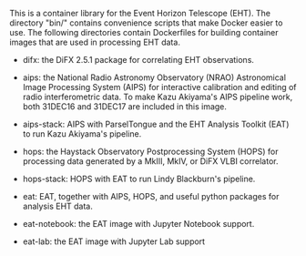 This is a container library for the Event Horizon Telescope (EHT).  The directory "bin/" contains convenience scripts that make Docker easier to use.  The following directories contain Dockerfiles for building container images that are used in processing EHT data.

- difx: the DiFX 2.5.1 package for correlating EHT observations.

- aips: the National Radio Astronomy Observatory (NRAO) Astronomical Image Processing System (AIPS) for interactive calibration and editing of radio interferometric data.  To make Kazu Akiyama's AIPS pipeline work, both 31DEC16 and 31DEC17 are included in this image.

- aips-stack: AIPS with ParselTongue and the EHT Analysis Toolkit (EAT) to run Kazu Akiyama's pipeline.

- hops: the Haystack Observatory Postprocessing System (HOPS) for processing data generated by a MkIII, MkIV, or DiFX VLBI correlator.

- hops-stack: HOPS with EAT to run Lindy Blackburn's pipeline.

- eat: EAT, together with AIPS, HOPS, and useful python packages for analysis EHT data.

- eat-notebook: the EAT image with Jupyter Notebook support.

- eat-lab: the EAT image with Jupyter Lab support
